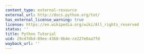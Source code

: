 ```yaml
---
content_type: external-resource
external_url: http://docs.python.org/tut/
has_external_license_warning: true
license: https://en.wikipedia.org/wiki/All_rights_reserved
status: ''
title: Python Tutorial
uid: 29cd7dbd-09ee-4368-9b4e-ce227e0aa7fd
wayback_url: ''
---
```


